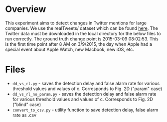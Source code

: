 # Overview

This experiment aims to detect changes in Twitter mentions for large companies. We use the realTweets/ dataset which can be found [here](https://github.com/numenta/NAB/tree/master/data).
The Twitter data must be downloaded in the local directory for the below files to run correctly. The ground truth change point is 2015-03-09 08:02:53. This is the first time point after 8 AM on 3/9/2015,
the day when Apple had a special event about Apple Watch, new Macbook, new iOS, etc.

# Files

- `dd_vs_rl.py` - saves the detection delay and false alarm rate for various threshold values and values of c. Corresponds to Fig. 2D ("param" case)
- `dd_vs_rl_no_param.py` - saves the detection delay and false alarm rate for various threshold values and values of c. Corresponds to Fig. 2D ("blind" case)
- `convert_to_csv.py` - utility function to save detection delay, false alarm rate as .csv
